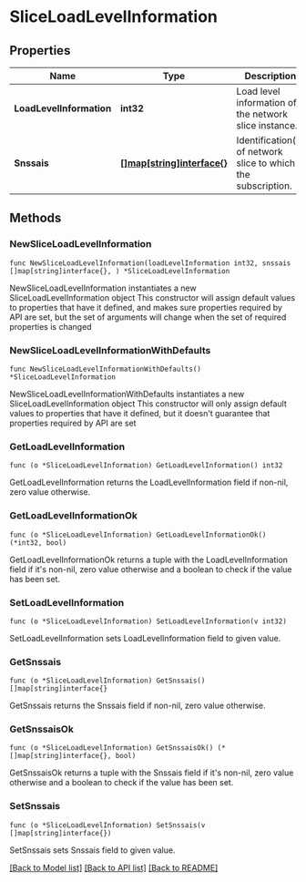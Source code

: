 # SliceLoadLevelInformation

## Properties

Name | Type | Description | Notes
------------ | ------------- | ------------- | -------------
**LoadLevelInformation** | **int32** | Load level information of the network slice instance. | 
**Snssais** | [**[]map[string]interface{}**](map[string]interface{}.md) | Identification(s) of network slice to which the subscription. | 

## Methods

### NewSliceLoadLevelInformation

`func NewSliceLoadLevelInformation(loadLevelInformation int32, snssais []map[string]interface{}, ) *SliceLoadLevelInformation`

NewSliceLoadLevelInformation instantiates a new SliceLoadLevelInformation object
This constructor will assign default values to properties that have it defined,
and makes sure properties required by API are set, but the set of arguments
will change when the set of required properties is changed

### NewSliceLoadLevelInformationWithDefaults

`func NewSliceLoadLevelInformationWithDefaults() *SliceLoadLevelInformation`

NewSliceLoadLevelInformationWithDefaults instantiates a new SliceLoadLevelInformation object
This constructor will only assign default values to properties that have it defined,
but it doesn't guarantee that properties required by API are set

### GetLoadLevelInformation

`func (o *SliceLoadLevelInformation) GetLoadLevelInformation() int32`

GetLoadLevelInformation returns the LoadLevelInformation field if non-nil, zero value otherwise.

### GetLoadLevelInformationOk

`func (o *SliceLoadLevelInformation) GetLoadLevelInformationOk() (*int32, bool)`

GetLoadLevelInformationOk returns a tuple with the LoadLevelInformation field if it's non-nil, zero value otherwise
and a boolean to check if the value has been set.

### SetLoadLevelInformation

`func (o *SliceLoadLevelInformation) SetLoadLevelInformation(v int32)`

SetLoadLevelInformation sets LoadLevelInformation field to given value.


### GetSnssais

`func (o *SliceLoadLevelInformation) GetSnssais() []map[string]interface{}`

GetSnssais returns the Snssais field if non-nil, zero value otherwise.

### GetSnssaisOk

`func (o *SliceLoadLevelInformation) GetSnssaisOk() (*[]map[string]interface{}, bool)`

GetSnssaisOk returns a tuple with the Snssais field if it's non-nil, zero value otherwise
and a boolean to check if the value has been set.

### SetSnssais

`func (o *SliceLoadLevelInformation) SetSnssais(v []map[string]interface{})`

SetSnssais sets Snssais field to given value.



[[Back to Model list]](../README.md#documentation-for-models) [[Back to API list]](../README.md#documentation-for-api-endpoints) [[Back to README]](../README.md)


